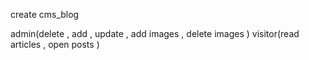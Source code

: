 create cms_blog 

admin(delete , add , update , add images , delete images )
visitor(read articles , open posts )
